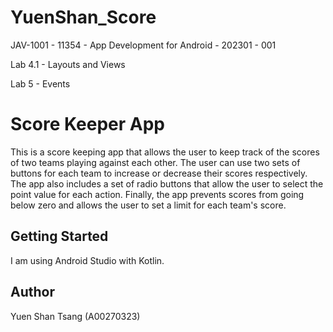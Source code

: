 # YuenShan_Score

JAV-1001 - 11354 - App Development for Android - 202301 - 001

Lab 4.1 - Layouts and Views

Lab 5 - Events

# Score Keeper App

This is a score keeping app that allows the user to keep track of the scores of two teams playing against each other. 
The user can use two sets of buttons for each team to increase or decrease their scores respectively. 
The app also includes a set of radio buttons that allow the user to select the point value for each action. 
Finally, the app prevents scores from going below zero and allows the user to set a limit for each team's score.

## Getting Started

I am using Android Studio with Kotlin.

## Author
Yuen Shan Tsang (A00270323)
